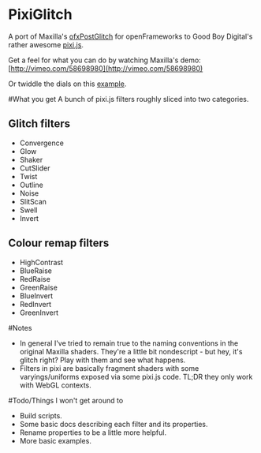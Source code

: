 PixiGlitch
==========
A port of Maxilla's [ofxPostGlitch](https://github.com/maxillacult/ofxPostGlitch) for openFrameworks to Good Boy Digital's rather awesome [pixi.js](https://github.com/GoodBoyDigital/pixi.js).

Get a feel for what you can do by watching Maxilla's demo:
[http://vimeo.com/58698980](http://vimeo.com/58698980)

Or twiddle the dials on this [example](http://htmlpreview.github.io/?github.com/ktingvoar/PixiGlitch/blob/master/examples/dashboard/index.html).

#What you get
A bunch of pixi.js filters roughly sliced into two categories.

## Glitch filters
- Convergence
- Glow
- Shaker
- CutSlider
- Twist
- Outline
- Noise
- SlitScan
- Swell
- Invert

## Colour remap filters
- HighContrast
- BlueRaise
- RedRaise
- GreenRaise
- BlueInvert
- RedInvert
- GreenInvert

#Notes
- In general I've tried to remain true to the naming conventions in the original Maxilla shaders. They're a little bit nondescript - but hey, it's glitch right? Play with them and see what happens.
- Filters in pixi are basically fragment shaders with some varyings/uniforms exposed via some pixi.js code. TL;DR they only work with WebGL contexts.

#Todo/Things I won't get around to
- Build scripts.
- Some basic docs describing each filter and its properties.
- Rename properties to be a little more helpful.
- More basic examples.